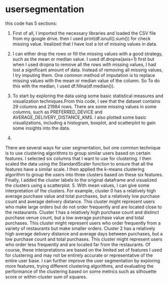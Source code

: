 # usersegmentation
this code has 5 sections:
1.	First of all, I imported the necessary libraries  and loaded the CSV file from my google drive. then I used print(df.isnull().sum()) for check missing value. Irealized that I have lost a lot of missing values in data.

2.	I can either drop the rows or fill the missing values with a good strategy, such as the mean or median value. I used df.dropna(axis=1) first but when I used dropna to remove all the rows with missing values, I had lost a significant amount of data. Instead of removing all missing values, I try imputing them. One common method of imputation is to replace missing values with the mean or median value of the column. So To do this with the median, I used df.fillna(df.median()).

3.	To start by exploring the data using some basic statistical measures and visualization techniques.From this code, I see that the dataset contains 29 columns and 21984 rows. There are some missing values in some columns, such as PREFERRED_DEVICE and AVERAGE_DELIVERY_DISTANCE_KMS. I also plotted some basic visualizations, including a histogram, boxplot, and scatterplot to gain some insights into the data.
4.
There are several ways for user segmentation, but one common technique is to use clustering algorithms to group similar users based on certain features. I selected six columns that I want to use for clustering. I then scaled the data using the StandardScaler function to ensure that all the features have a similar scale. I then applied the k-means clustering algorithm to group the users into three clusters based on these six features. Finally, I added the cluster labels to the original dataframe and visualized the clusters using a scatterplot.
5.	With mean values, I can give some interpretation of the clusters. For example, cluster 0 has a relatively high average purchase value and total purchases, but a relatively low purchase count and average delivery distance. This cluster might represent users who make large orders but do not order frequently and are located close to the restaurants. Cluster 1 has a relatively high purchase count and distinct purchase venue count, but a low average purchase value and total purchases. This cluster might represent users who order frequently from a variety of restaurants but make smaller orders. Cluster 2 has a relatively high average delivery distance and average days between purchases, but a low purchase count and total purchases. This cluster might represent users who order less frequently and are located far from the restaurants.
Of course, these interpretations are based on the limited set of features I used for clustering and may not be entirely accurate or representative of the entire user base. I can further improve the user segmentation by exploring more features, trying different clustering algorithms, and evaluating the performance of the clustering based on some metrics such as silhouette score or within-cluster sum of squares.

